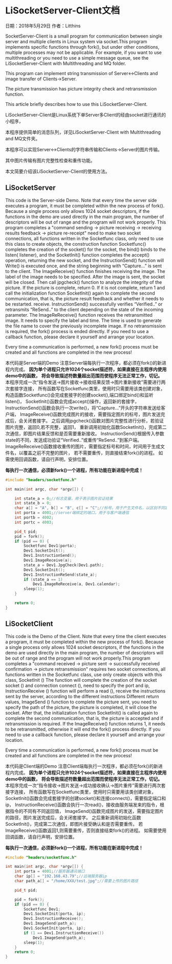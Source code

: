 # LiSocketServer-Client文档

日期：2018年5月29日 作者：Litthins

SocketServer-Client is a small program for communication between single server and multiple clients in Linux system via socket.This program implements specific functions through fork(), but under other conditions, multiple processes may not be applicable. For example, if you want to use multithreading or you need to use a simple message queue, see the LiSocketServer-Client with Multithreading and MQ folder.

This program can implement string transmission of Server<->Clients and image transfer of Clients->Server.

The picture transmission has picture integrity check and retransmission function.

This article briefly describes how to use this LiSocketServer-Client.

LiSocketServer-Client是Linux系统下单Server多Client的经由socket进行通讯的小程序，

本程序提供简单的消息队列，详见LiSocketServer-Client with Multithreading and MQ文件夹。

本程序可以实现Server<->Clients的字符串传输和Clients->Server的图片传输。

其中图片传输有图片完整性检查和重传功能。

本文简要介绍该LiSocketServer-Client的使用方法。

## LiSocketServer

This code is the Server-side Demo. Note that every time the server side executes a program, it must be completed within the new process of fork(). Because a single process only allows 1024 socket descriptors, if the functions in the demo are used directly in the main program, the number of descriptors will be out of range and the program will not work properly. This program completes a "command sending -> picture receiving -> receiving results feedback -> picture re-receipt" need to make two socket connections, all functions written in the Socketfunc class, only need to use this class to create objects, the construction  function Socketfunc() completes the creation of the socket() for the socket, the bind() binds to the listen( listener), and the SocketInit() function completes the accept() operation, returning the new socket, and the InstructionSend() function will Write() is executed once, and the string beginning with “Capture...” is sent to the client. The ImageReceive() function finishes receiving the image. The label of the image needs to be specified. After the image is sent, the socket will be closed. Then call jpgcheck() function to analyze the integrity of the picture. If the picture is complete, return 0. If it is not complete, return 1 and call the initialization function SocketInit() again to complete the second communication, that is, the picture result feedback and whether it needs to be restarted. receive. InstructionSend() successfully verifies “Verified..” or retransmits “ReSend..” to the client depending on the state of the incoming parameter. The ImageReReceive() function receives the retransmitted image. It needs to specify the label and time. The time is used to generate the file name to cover the previously incomplete image. If no retransmission is required, the fork() process is ended directly. If you need to use a callback function, please declare it yourself and arrange your location.

Every time a communication is performed, a new fork() process must be created and all functions are completed in the new process!

本代码是Server端的Demo
注意Server端每执行一次程序，都必须在fork()的新进程内完成。
**因为单个进程只允许1024个socket描述符，如果直接在主程序内使用demo中的函数，**
**将会导致描述符数量超出范围而使程序无法正常工作，切记。**
本程序完成一次“指令发送->图片接收->接收结果反馈->图片重新接收”需要进行两次套接字连接，
所有函数写在Socketfunc类里，使用时只需要用该类创建对象，
构造函数Socketfunc()会完成套接字的创建socket(),端口绑定bind()和监听listen()，
SocketInit()函数会完成accept()操作，返回新的套接字，
InstructionSend()函数会执行一次write()，将“Capture...”开头的字符串发送给客户端，
ImageReceive()函数完成图片的接收，需要指定图片的标号，图片发送完成后，会关闭套接字。
之后调用jpgcheck()函数对图片完整性进行分析，若验证图片完整，返回0,若不完整，返回1，
重新调用初始化函数SocketInit()，完成第二次通信，即图片结果反馈和是否需要重新接收。
InstructionSend()根据传入参数state的不同，发送成功验证“Verified..”或重传“ReSend..”到客户端。
ImageReReceive()函数接收重传的图片，需要指定标号和时间，时间用于生成文件名，以覆盖之前不完整的图片，
若不需要重传，则直接结束fork()的进程。
如需使用回调函数，请自行声明，安排位置。

**每执行一次通信，必须新fork()一个进程，所有功能在新进程中完成！**

```c++
#include "headers/socketfunc.h"

int main(int argc, char *argv[]) {

    int state_a = 0;//标志变量，用于表示图片验证结果
    int state_b = 0;
    char a[] = "A", b[] = "B", c[] = "C";//标号，用于产生文件名，以区别不同客户端上传的文件
    int porta = 4001;//server端绑定的端口，用于与客户端通信
    int portb = 4002;
    int portc = 4003;

    pid_t pid;
    pid = fork();
    if (pid == 0) {
        Socketfunc Dev1(porta);
        Dev1.SocketInit();
        Dev1.InstructionSend();
        Dev1.ImageReceive(a);
        state_a = Dev1.JpgCheck(Dev1.path);
        Dev1.SocketInit();
        Dev1.InstructionReSend(state_a);
        if (state_a == 1)
            Dev1.ImageReReceive(a, Dev1.calendar);
        sleep(1);
    }

    return 0;
}
```

## LiSocketClient

This code is the Demo of the Client. Note that every time the client executes a program, it must be completed within the new process of fork(). Because a single process only allows 1024 socket descriptors, if the functions in the demo are used directly in the main program, the number of descriptors will be out of range and the program will not work properly.This program completes a "command received -> picture sent -> successfully received confirmation -> picture retransmission" requires two socket connections, all functions written in the Socketfunc class, use only create objects with this class, SocketInit () The function will complete the creation of the socket socket () and connection connect (), need to specify the port and ip, InstructionReceive () function will perform a read (), receive the instructions sent by the server, according to the different instructions Different return values, ImageSend () function to complete the picture sent, you need to specify the path of the picture, the picture is completed, it will close the socket. After that, the initialization function SocketInit() is called again to complete the second communication, that is, the picture is accepted and if retransmission is required. If the ImageReceive() function returns 1, it needs to be retransmitted, otherwise it will end the fork() process directly. If you need to use a callback function, please declare it yourself and arrange your location.

Every time a communication is performed, a new fork() process must be created and all functions are completed in the new process!

本代码是Client端的Demo
注意Client端每执行一次程序，都必须在fork()的新进程内完成。
**因为单个进程只允许1024个socket描述符，如果直接在主程序内使用demo中的函数，**
**将会导致描述符数量超出范围而使程序无法正常工作，切记。**
本程序完成一次“指令接收->图片发送->成功接收确认->图片重传”需要进行两次套接字连接，
所有函数写在Socketfunc类里，使用时只需要用该类创建对象，
SocketInit()函数会完成套接字的创建socket()和连接connect()，需要指定端口和ip，
InstructionReceive()函数会执行一次read()，接收由服务端发来的指令，根据指令的不同有不同返回值，
ImageSend()函数完成图片的发送，需要指定图片的路径，图片发送完成后，会关闭套接字。
之后重新调用初始化函数SocketInit()，完成第二次通信，即图片接受确认和是否需要重传。
若ImageReceive()函数返回1,则需要重传，否则直接结束fork()的进程。
如需要使用回调函数，请自行声明，安排位置。

**每执行一次通信，必须新fork()一个进程，所有功能在新进程中完成！**

```c++
#include "headers/socketfunc.h"

int main(int argc, char *argv[]) {
    int porta = 4001;//服务器通讯端口
    char ip[] = "192.168.43.79";//远端服务器ip
    char path_a[] = "/home/XXX/test.jpg";//需要上传的图片路径

    pid_t pid;

    pid = fork();
    if (pid == 0) {
        Socketfunc Dev1;
        Dev1.SocketInit(porta, ip);
        Dev1.InstructionReceive();
        Dev1.ImageSend(path_a);
        Dev1.SocketInit(porta, ip);
        if (1 == Dev1.InstructionReceive())
            Dev1.ImageSend(path_a);
        sleep(1);
    }
    return 0;
}
```

